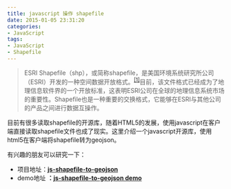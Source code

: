 ```yaml
---
title: javascript 操作 shapefile
date: 2015-01-05 23:31:20
categories:
- JavaScript
tags:
- JavaScript
- Shapefile
---
```


> ESRI Shapefile（shp），或简称shapefile，是美国环境系统研究所公司（ESRI）开发的一种空间数据开放格式。<sup id="cite_ref-esri98_1-0">[[1]](http://zh.wikipedia.org/wiki/Shapefile#cite_note-esri98-1)</sup>目前，该文件格式已经成为了地理信息软件界的一个开放标准，这表明ESRI公司在全球的地理信息系统市场的重要性。Shapefile也是一种重要的交换格式，它能够在ESRI与其他公司的产品之间进行数据互操作。

<!-- more -->

目前有很多读取shapefile的开源库，随着HTML5的发展，使用javascript在客户端直接读取shapefile文件也成了现实。这里介绍一个javascript开源库，使用html5在客户端将shapefile转为geojson。

有兴趣的朋友可以研究一下：

- 项目地址：**[js-shapefile-to-geojson](https://github.com/wavded/js-shapefile-to-geojson)**
- demo地址 **：[js-shapefile-to-geojson demo](http://wavded.github.io/js-shapefile-to-geojson/)**
